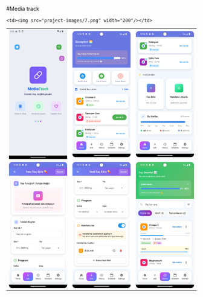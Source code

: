 #Media track

<table>
  <tr>
    <td><img src="project-images/splash_.png" width="200"/></td>
        <td><img src="project-images/2.png" width="200"/></td>
            <td><img src="project-images/3.png" width="200"/></td>
   
  </tr>
  <tr>
        <td><img src="project-images/4.png" width="200"/></td>
    <td><img src="project-images/5.png" width="200"/></td>
        <td><img src="project-images/6.png" width="200"/></td>
  
  </tr>
  <tr>
   
    <td><img src="project-images/7.png" width="200"/></td>
 
  </tr>

 
</table>




